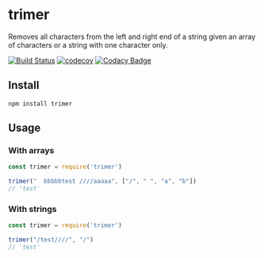 # trimer

Removes all characters from the left and right end of a string given an array
of characters or a string with one character only.

[![Build Status](https://travis-ci.org/tiagofilipe12/trimer.svg?branch=master)](https://travis-ci.org/tiagofilipe12/trimer)
[![codecov](https://codecov.io/gh/tiagofilipe12/trimer/branch/master/graph/badge.svg)](https://codecov.io/gh/tiagofilipe12/trimer)
[![Codacy Badge](https://api.codacy.com/project/badge/Grade/8f2c9136fac143819d16daaa41af8413)](https://www.codacy.com/app/tiagofilipe12/trimer?utm_source=github.com&amp;utm_medium=referral&amp;utm_content=tiagofilipe12/trimer&amp;utm_campaign=Badge_Grade)

## Install

```
npm install trimer
```

## Usage

### With arrays
```js
const trimer = require('trimer')

trimer("  bbbbbtest ////aaaaa", ["/", " ", "a", "b"])
// 'test'
```

### With strings
```js
const trimer = require('trimer')

trimer("/test////", "/")
// 'test'
```
